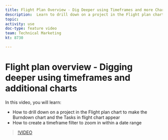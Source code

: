 ```yaml
---
title: Flight Plan Overview - Dig Deeper using Timeframes and more Charts
description:  Learn to drill down on a project in the Flight plan chart to make the Burndown chart and the Tasks in flight chart appear in [!DNL Adobe Workfront].
topic: 
activity: use
doc-type: feature video
team: Technical Marketing
kt: 8730 

---
```

# Flight plan overview - Digging deeper using timeframes and additional charts

In this video, you will learn:

* How to drill down on a project in the Flight plan chart to make the Burndown chart and the Tasks in flight chart appear
* How to create a timeframe filter to zoom in within a date range

>[!VIDEO](https://video.tv.adobe.com/v/335048/?quality=12)
